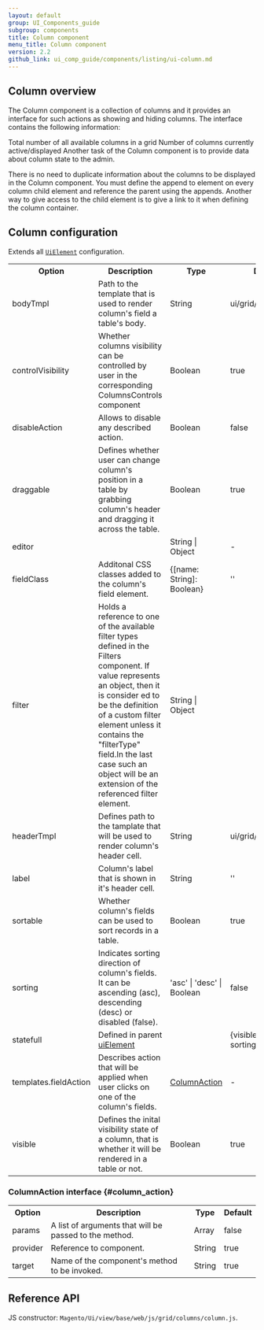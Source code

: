 ```yaml
---
layout: default
group: UI_Components_guide
subgroup: components
title: Column component
menu_title: Column component
version: 2.2
github_link: ui_comp_guide/components/listing/ui-column.md
---
```


## Column overview
The Column component is a collection of columns and it provides an interface for such actions as showing and hiding columns. The interface contains the following information:

Total number of all available columns in a grid
Number of columns currently active/displayed
Another task of the Column component is to provide data about column state to the admin.

There is no need to duplicate information about the columns to be displayed in the Column component. You must define the append to element on every column child element and reference the parent using the appends. Another way to give access to the child element is to give a link to it when defining the column container.

## Column configuration

Extends all [`UiElement`]({{page.baseurl}}ui_comp_guide/concepts/ui_comp_uielement_concept.html) configuration.

<table>
  <tr>
    <th>Option</th>
    <th>Description</th>
    <th>Type</th>
    <th>Default</th>
  </tr>
  <tr>
    <td>bodyTmpl</td>
    <td>Path to the template that is used to render column's field a table's body.</td>
    <td>String</td>
    <td>ui/grid/cells/text</td>
  </tr>
  <tr>
    <td>controlVisibility</td>
    <td>Whether columns visibility can be controlled by user in the corresponding ColumnsControls component</td>
    <td>Boolean</td>
    <td>true</td>
  </tr>
  <tr>
    <td>disableAction</td>
    <td>Allows to disable any described action.</td>
    <td>Boolean</td>
    <td>false</td>
  </tr>
  <tr>
    <td>draggable</td>
    <td>Defines whether user can change column's position in a table by grabbing column's header and dragging it across the table.</td>
    <td>Boolean</td>
    <td>true</td>
  </tr>
  <tr>
    <td>editor</td>
    <td></td>
    <td>String | Object</td>
    <td>-</td>
  </tr>
  <tr>
    <td>fieldClass</td>
    <td>Additonal CSS classes added to the column's field element.</td>
    <td>{[name: String]: Boolean}</td>
    <td>''</td>
  </tr>
  <tr>
    <td>filter</td>
    <td>Holds a reference to one of the available filter types defined in the Filters component. If value represents an object, then it is consider ed to be the definition of a custom filter element unless it contains the "filterType" field.In the last case such an object will be an extension of the referenced filter element.</td>
    <td>String | Object</td>
    <td></td>
  </tr>
  <tr>
    <td>headerTmpl</td>
    <td>Defines path to the tamplate that will be used to render column's header cell.</td>
    <td>String</td>
    <td>ui/grid/columns/text</td>
  </tr>
  <tr>
    <td>label</td>
    <td>Column's label that is shown in it's header cell.</td>
    <td>String</td>
    <td>''</td>
  </tr>
  <tr>
    <td>sortable</td>
    <td>Whether column's fields can be used to sort records in a table.</td>
    <td>Boolean</td>
    <td>true</td>
  </tr>
  <tr>
    <td>sorting</td>
    <td>Indicates sorting direction of column's fields. It can be ascending (asc), descending (desc) or disabled (false).</td>
    <td>'asc' | 'desc' | Boolean</td>
    <td>false</td>
  </tr>
  <tr>
    <td>statefull</td>
    <td>Defined in parent <a href="{{page.baseurl}}ui_comp_guide/concepts/ui_comp_uielement_concept.html">uiElement</td>
    <td></td>
    <td>{visible: true, sorting: true}</td>
  </tr>
  <tr>
    <td>templates.fieldAction</td>
    <td>Describes action that will be applied when user clicks on one of the column's fields.</td>
    <td><a href="#column_action">ColumnAction</a></td>
    <td>-</td>
  </tr>
  <tr>
    <td>visible</td>
    <td>Defines the inital visibility state of a column, that is whether it will be rendered in a table or not.</td>
    <td>Boolean</td>
    <td>true</td>
  </tr>
</table>

### ColumnAction interface {#column_action}
<table>
  <tr>
    <th>Option</th>
    <th>Description</th>
    <th>Type</th>
    <th>Default</th>
  </tr>
  <tr>
    <td>params</td>
    <td>A list of arguments that will be passed to the method.</td>
    <td>Array</td>
    <td>false</td>
  </tr>
  <tr>
    <td>provider</td>
    <td>Reference to component.</td>
    <td>String</td>
    <td>true</td>
  </tr>
  <tr>
    <td>target</td>
    <td>Name of the component's method to be invoked.</td>
    <td>String</td>
    <td>true</td>
  </tr>
</table>


## Reference API

JS constructor: `Magento/Ui/view/base/web/js/grid/columns/column.js`.